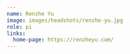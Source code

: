 ```yaml
---
name: Renzhe Yu
image: images/headshots/renzhe-yu.jpg
role: pi
links:
  home-page: https://renzheyu.com/
---
```

